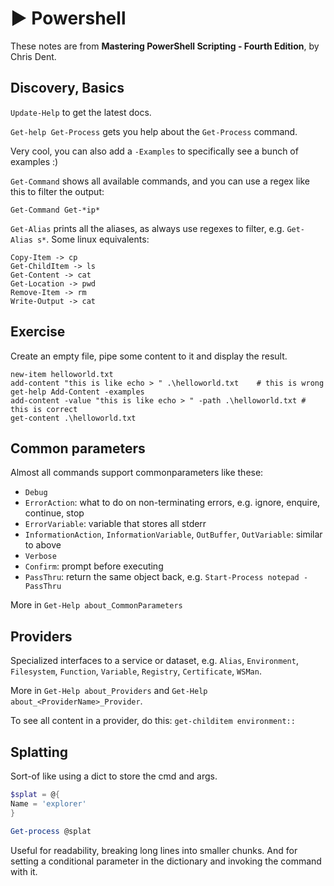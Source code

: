 # ▶️ Powershell

These notes are from **Mastering PowerShell Scripting - Fourth Edition**, by
Chris Dent.

## Discovery, Basics

`Update-Help` to get the latest docs.

`Get-help Get-Process` gets you help about the `Get-Process` command.

Very cool, you can also add a `-Examples` to specifically see a bunch of
examples :)

`Get-Command` shows all available commands, and you can use a regex like this
to filter the output:

```
Get-Command Get-*ip*
```

`Get-Alias` prints all the aliases, as always use regexes to filter, e.g.
`Get-Alias s*`. Some linux equivalents:

```
Copy-Item -> cp
Get-ChildItem -> ls
Get-Content -> cat
Get-Location -> pwd
Remove-Item -> rm
Write-Output -> cat
```

## Exercise

Create an empty file, pipe some content to it and display the result.

```
new-item helloworld.txt
add-content "this is like echo > " .\helloworld.txt    # this is wrong
get-help Add-Content -examples
add-content -value "this is like echo > " -path .\helloworld.txt # this is correct
get-content .\helloworld.txt
```

## Common parameters

Almost all commands support commonparameters like these: 

- `Debug`
- `ErrorAction`: what to do on non-terminating errors, e.g. ignore, enquire,
continue, stop
- `ErrorVariable`: variable that stores all stderr
- `InformationAction`, `InformationVariable`, `OutBuffer`, `OutVariable`:
similar to above
- `Verbose`
- `Confirm`: prompt before executing
- `PassThru`: return the same object back, e.g. `Start-Process notepad -PassThru`

More in `Get-Help about_CommonParameters`

## Providers

Specialized interfaces to a service or dataset, e.g. `Alias`, `Environment`,
`Filesystem`, `Function`, `Variable`, `Registry`, `Certificate`, `WSMan`.

More in `Get-Help about_Providers` and `Get-Help
about_<ProviderName>_Provider`.

To see all content in a provider, do this: `get-childitem environment::`

## Splatting

Sort-of like using a dict to store the cmd and args.

```powershell
$splat = @{
Name = 'explorer'
}

Get-process @splat
```

Useful for readability, breaking long lines into smaller chunks. And for
setting a conditional parameter in the dictionary and invoking the command with
it.

